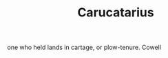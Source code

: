 ---
title: Carucatarius
letter: C
permalink: "/definitions/bld-carucatarius.html"
body: one who held lands in cartage, or plow-tenure. Cowell
published_at: '2018-07-07'
source: Black's Law Dictionary 2nd Ed (1910)
layout: post
---